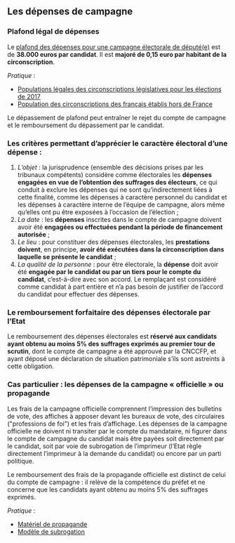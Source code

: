 ## Les dépenses de campagne

### Plafond légal de dépenses
Le [plafond des dépenses pour une campagne électorale de député(e)](https://www.legifrance.gouv.fr/affichCodeArticle.do;jsessionid=346D2C8994DEFCBB626088EC6E1469C6.tpdila11v_2?idArticle=LEGIARTI000031325083&cidTexte=LEGITEXT000006070239&dateTexte=20160922) est de **38.000 euros par candidat**. Il est **majoré de 0,15 euro par habitant de la circonscription**.

*Pratique* :
* [Populations légales des circonscriptions législatives pour les élections de 2017](https://www.insee.fr/fr/statistiques/2508230)
* [Population des circonscriptions des français établis hors de France](https://www.legifrance.gouv.fr/affichTexte.do?cidTexte=JORFTEXT000033865838&fastPos=1&fastReqId=941347240&categorieLien=cid&oldAction=rechTexte )

Le dépassement de plafond peut entraîner le rejet du compte de campagne et le remboursement du dépassement par le candidat.

### Les critères permettant d’apprécier le caractère électoral d’une dépense :
1.	*L’objet* : la jurisprudence (ensemble des décisions prises par les tribunaux compétents) considère comme électorales les **dépenses engagées en vue de l’obtention des suffrages des électeurs**, ce qui conduit à exclure les dépenses qui ne sont qu’indirectement liées à cette finalité, comme les dépenses à caractère personnel du candidat et les dépenses à caractère interne de l’équipe de campagne, alors même qu’elles ont pu être exposées à l’occasion de l’élection ;
2.	*La date* : les **dépenses** inscrites dans le compte de campagne doivent avoir été **engagées ou effectuées pendant la période de financement autorisée** ;
3.	*Le lieu* : pour constituer des dépenses électorales, les **prestations doivent**, en principe, **avoir été exécutées dans la circonscription dans laquelle se présente le candidat** ;
4.	*La qualité de la personne* : pour être électorale, la **dépense** doit avoir été **engagée par le candidat ou par un tiers pour le compte du candidat**, c’est-à-dire avec son accord. Le remplaçant est considéré comme candidat à part entière et n’a pas besoin de justifier de l’accord du candidat pour effectuer des dépenses.  

### Le remboursement forfaitaire des dépenses électorale par l’Etat
Le remboursement des dépenses électorales est **réservé aux candidats ayant obtenu au moins 5% des suffrages exprimés au premier tour de scrutin**, dont le compte de campagne a été approuvé par la CNCCFP, et ayant déposé une déclaration de situation patrimoniale s’ils sont astreints à cette obligation. 

### Cas particulier : les dépenses de la campagne « officielle » ou propagande
Les frais de la campagne officielle comprennent l’impression des bulletins de vote, des affiches à apposer devant les bureaux de vote, des circulaires ("professions de foi") et les frais d’affichage. Les dépenses de la campagne officielle ne doivent ni transiter par le compte du mandataire, ni figurer dans le compte de campagne du candidat mais être payées soit directement par le candidat, soit par voie de subrogation de l’imprimeur (l’Etat règle directement l’imprimeur à la demande du candidat) ou encore par un parti politique.

Le remboursement des frais de la propagande officielle est distinct de celui du compte de campagne : il relève de la compétence du préfet et ne concerne que les candidats ayant obtenu au moins 5% des suffrages exprimés.

*Pratique* :
* [Matériel de propagande](https://www.legifrance.gouv.fr/affichCodeArticle.do;jsessionid=346D2C8994DEFCBB626088EC6E1469C6.tpdila11v_2?idArticle=LEGIARTI000028112268&cidTexte=LEGITEXT000006070239&dateTexte=20170314)
* [Modèle de subrogation](http://www.yvelines.gouv.fr/content/download/9356/61888/file/Fiche%20pr%C3%A9sentation%20des%20factures%20et%20mod%C3%A8le%20de%20subrogation.pdf)
